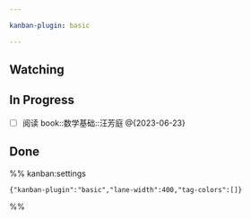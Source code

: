 ```yaml
---

kanban-plugin: basic

---
```


## Watching



## In Progress

- [ ] 阅读 book::数学基础::汪芳庭 @{2023-06-23}


## Done





%% kanban:settings
```
{"kanban-plugin":"basic","lane-width":400,"tag-colors":[]}
```
%%